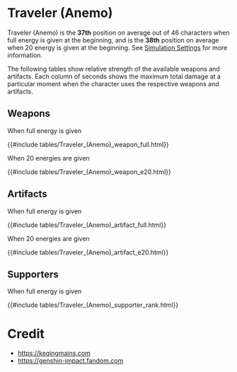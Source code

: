 # Traveler (Anemo)

Traveler (Anemo) is the **37th** position on average out of 46
characters when full energy is given at the beginning, and is the
**38th** position on average when 20 energy is given at the
beginning. See [Simulation Settings](./simulation_settings.md) for more
information.

The following tables show relative strength of the available weapons and
artifacts. Each column of seconds shows the maximum total damage at a
particular moment when the character uses the respective weapons and
artifacts.

## Weapons

When full energy is given

{{#include tables/Traveler_(Anemo)_weapon_full.html}}

When 20 energies are given

{{#include tables/Traveler_(Anemo)_weapon_e20.html}}

## Artifacts

When full energy is given

{{#include tables/Traveler_(Anemo)_artifact_full.html}}

When 20 energies are given

{{#include tables/Traveler_(Anemo)_artifact_e20.html}}

## Supporters

When full energy is given

{{#include tables/Traveler_(Anemo)_supporter_rank.html}}

# Credit

- <https://keqingmains.com>
- <https://genshin-impact.fandom.com>
